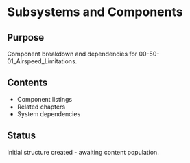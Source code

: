 # Subsystems and Components

## Purpose
Component breakdown and dependencies for 00-50-01_Airspeed_Limitations.

## Contents
- Component listings
- Related chapters
- System dependencies

## Status
Initial structure created - awaiting content population.
